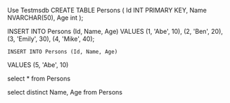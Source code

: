 Use Testmsdb
CREATE TABLE Persons (
    Id INT PRIMARY KEY,
    Name NVARCHAR(50),
    Age int
);

INSERT INTO Persons (Id, Name, Age)
VALUES
    (1, 'Abe', 10),
    (2, 'Ben', 20),
    (3, 'Emily', 30),
    (4, 'Mike', 40);

	INSERT INTO Persons (Id, Name, Age)
VALUES
    (5, 'Abe', 10)
 
 select * from Persons

 select distinct Name,  Age from Persons

